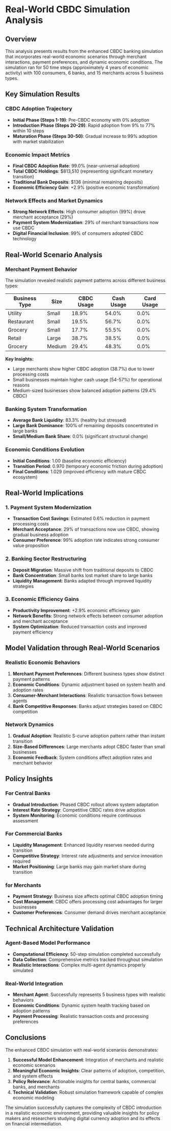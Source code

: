# Real-World CBDC Simulation Analysis

## Overview
This analysis presents results from the enhanced CBDC banking simulation that incorporates real-world economic scenarios through merchant interactions, payment preferences, and dynamic economic conditions. The simulation ran for 50 time steps (approximately 4 years of economic activity) with 100 consumers, 6 banks, and 15 merchants across 5 business types.

## Key Simulation Results

### CBDC Adoption Trajectory
- **Initial Phase (Steps 1-19)**: Pre-CBDC economy with 0% adoption
- **Introduction Phase (Steps 20-29)**: Rapid adoption from 9% to 77% within 10 steps
- **Maturation Phase (Steps 30-50)**: Gradual increase to 99% adoption with market stabilization

### Economic Impact Metrics
- **Final CBDC Adoption Rate**: 99.0% (near-universal adoption)
- **Total CBDC Holdings**: $813,510 (representing significant monetary transition)
- **Traditional Bank Deposits**: $136 (minimal remaining deposits)
- **Economic Efficiency Gain**: +2.9% (positive economic transformation)

### Network Effects and Market Dynamics
- **Strong Network Effects**: High consumer adoption (99%) drove merchant acceptance (29%)
- **Payment System Modernization**: 29% of merchant transactions now use CBDC
- **Digital Financial Inclusion**: 99% of consumers adopted CBDC technology

## Real-World Scenario Analysis

### Merchant Payment Behavior
The simulation revealed realistic payment patterns across different business types:

| Business Type | Size | CBDC Usage | Cash Usage | Card Usage |
|---------------|------|------------|------------|------------|
| Utility | Small | 18.9% | 54.0% | 0.0% |
| Restaurant | Small | 19.5% | 56.7% | 0.0% |
| Grocery | Small | 17.7% | 55.5% | 0.0% |
| Retail | Large | 38.7% | 38.5% | 0.0% |
| Grocery | Medium | 29.4% | 48.3% | 0.0% |

**Key Insights:**
- Large merchants show higher CBDC adoption (38.7%) due to lower processing costs
- Small businesses maintain higher cash usage (54-57%) for operational reasons
- Medium-sized businesses show balanced adoption patterns (29.4% CBDC)

### Banking System Transformation
- **Average Bank Liquidity**: 83.3% (healthy but stressed)
- **Large Bank Dominance**: 100% of remaining deposits concentrated in large banks
- **Small/Medium Bank Share**: 0.0% (significant structural change)

### Economic Conditions Evolution
- **Initial Conditions**: 1.00 (baseline economic efficiency)
- **Transition Period**: 0.970 (temporary economic friction during adoption)
- **Final Conditions**: 1.029 (improved efficiency with mature CBDC ecosystem)

## Real-World Implications

### 1. Payment System Modernization
- **Transaction Cost Savings**: Estimated 0.6% reduction in payment processing costs
- **Merchant Acceptance**: 29% of transactions now use CBDC, showing gradual business adoption
- **Consumer Preference**: 99% adoption rate indicates strong consumer value proposition

### 2. Banking Sector Restructuring
- **Deposit Migration**: Massive shift from traditional deposits to CBDC
- **Bank Concentration**: Small banks lost market share to large banks
- **Liquidity Management**: Banks adapted through improved liquidity strategies

### 3. Economic Efficiency Gains
- **Productivity Improvement**: +2.9% economic efficiency gain
- **Network Benefits**: Strong network effects between consumer adoption and merchant acceptance
- **System Optimization**: Reduced transaction costs and improved payment efficiency

## Model Validation through Real-World Scenarios

### Realistic Economic Behaviors
1. **Merchant Payment Preferences**: Different business types show distinct payment patterns
2. **Economic Conditions**: Dynamic adjustment based on system health and adoption rates
3. **Consumer-Merchant Interactions**: Realistic transaction flows between agents
4. **Bank Competitive Responses**: Banks adjust strategies based on CBDC competition

### Network Dynamics
1. **Gradual Adoption**: Realistic S-curve adoption pattern rather than instant transition
2. **Size-Based Differences**: Large merchants adopt CBDC faster than small businesses
3. **Economic Feedback**: System conditions affect adoption rates and merchant behavior

## Policy Insights

### For Central Banks
- **Gradual Introduction**: Phased CBDC rollout allows system adaptation
- **Interest Rate Strategy**: Competitive CBDC rates drive adoption
- **System Monitoring**: Economic conditions require continuous assessment

### For Commercial Banks
- **Liquidity Management**: Enhanced liquidity reserves needed during transition
- **Competitive Strategy**: Interest rate adjustments and service innovation required
- **Market Positioning**: Large banks may gain market share during transition

### for Merchants
- **Payment Strategy**: Business size affects optimal CBDC adoption timing
- **Cost Management**: CBDC offers processing cost advantages for larger businesses
- **Customer Preferences**: Consumer demand drives merchant acceptance

## Technical Architecture Validation

### Agent-Based Model Performance
- **Computational Efficiency**: 50-step simulation completed successfully
- **Data Collection**: Comprehensive metrics tracked throughout simulation
- **Realistic Interactions**: Complex multi-agent dynamics properly simulated

### Real-World Integration
- **Merchant Agent**: Successfully represents 5 business types with realistic behaviors
- **Economic Conditions**: Dynamic system health tracking based on adoption patterns
- **Payment Processing**: Realistic transaction costs and processing preferences

## Conclusions

The enhanced CBDC simulation with real-world scenarios demonstrates:

1. **Successful Model Enhancement**: Integration of merchants and realistic economic scenarios
2. **Meaningful Economic Insights**: Clear patterns of adoption, competition, and system effects
3. **Policy Relevance**: Actionable insights for central banks, commercial banks, and merchants
4. **Technical Validation**: Robust simulation framework capable of complex economic modeling

The simulation successfully captures the complexity of CBDC introduction in a realistic economic environment, providing valuable insights for policy makers and researchers studying digital currency adoption and its effects on financial intermediation.